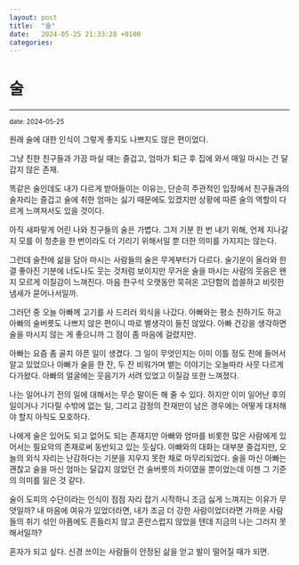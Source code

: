 ```yaml
---
layout: post
title:  "술"
date:   2024-05-25 21:33:28 +0100
categories:
---
```


술
=============
- - -
  <sup>date:   2024-05-25</sup>

원래 술에 대한 인식이 그렇게 좋지도 나쁘지도 않은 편이었다.

그냥 친한 친구들과 가끔 마실 때는 즐겁고, 엄마가 퇴근 후 집에 와서 매일 마시는 건 달갑지 않은 존재.

똑같은 술인데도 내가 다르게 받아들이는 이유는, 단순히 주관적인 입장에서 친구들과의 술자리는 즐겁고 술에 취한 엄마는 싫기 때문에도 있겠지만 상황에 따른 술의 역할이 다르게 느껴져서도 있을 것이다.

아직 새파랗게 어린 나와 친구들의 술은 가볍다. 그저 기분 한 번 내기 위해, 언제 지나갈지 모를 이 청춘을 한 번이라도 더 기리기 위해서일 뿐 더한 의미를 가지지는 않는다.

그런데 술잔에 삶을 담아 마시는 사람들의 술은 무게부터가 다르다. 술기운이 올라와 한결 좋아진 기분에 너도나도 웃는 것처럼 보이지만 무거운 술을 마시는 사람의 웃음은 왠지 모르게 이질감이 느껴진다. 마음 한구석 오랫동안 묵혀온 고단함의 씁쓸하고 비릿한 냄새가 묻어나서일까.

그러던 중 오늘 아빠께 고기를 사 드리러 외식을 나갔다. 아빠와는 평소 친하기도 하고 아빠의 술버릇도 나쁘지 않은 편이니 따로 별생각이 들진 않았다. 아빠 건강을 생각하면 술을 마시지 않는 게 좋으니까 그 점이 좀 마음에 걸렸지만.

아빠는 요즘 좀 골치 아픈 일이 생겼다. 그 일이 무엇인지는 이미 이틀 정도 전에 들어서 알고 있었으나 아빠가 술을 한 잔, 두 잔 비워가며 뱉는 이야기는 오늘따라 사뭇 다르게 다가왔다. 아빠의 얼굴에는 웃음기가 서려 있었고 이질감 또한 느껴졌다.

나는 일어나기 전의 일에 대해서는 무슨 말이든 해 줄 수 있다. 하지만 이미 일어난 후의 일이거나 기다릴 수밖에 없는 일, 그리고 감정의 잔재만이 남은 경우에는 어떻게 대처해야 할지 아직도 모호하다.

나에게 술은 있어도 되고 없어도 되는 존재지만 아빠와 엄마를 비롯한 많은 사람에게 있어서는 필요악의 존재로써 동반되고 있는 듯싶다. 아빠와의 대화는 대부분 즐겁지만, 오늘의 외식 자리는 난감하다는 기분을 지우지 못한 채로 마무리되었다. 술을 마신 아빠는 괜찮고 술을 마신 엄마는 달갑지 않았던 건 술버릇의 차이였을 뿐이었는데 이젠 그 기준의 의미를 잃은 것 같다.

술이 도피의 수단이라는 인식이 점점 자리 잡기 시작하니 조금 싫게 느껴지는 이유가 무엇일까? 내 마음에 여유가 있었더라면, 내가 조금 더 강한 사람이었더라면 가까운 사람들의 취기 섞인 아픔에도 흔들리지 않고 혼란스럽지 않았을 텐데 지금의 나는 그러지 못해서일까?

혼자가 되고 싶다. 신경 쓰이는 사람들이 안정된 삶을 얻고 발이 떨어질 때가 되면.

